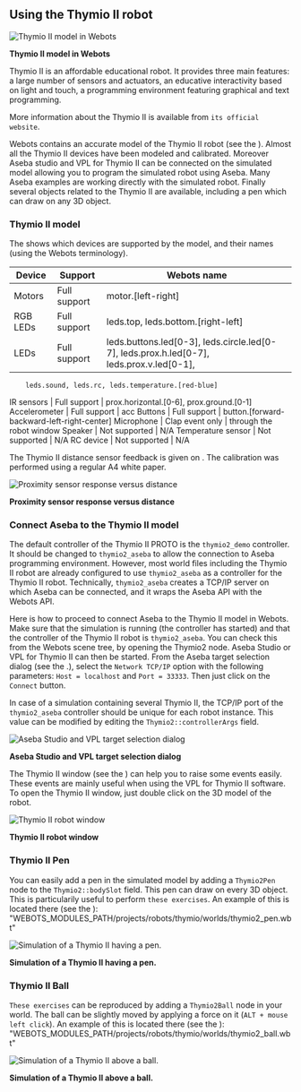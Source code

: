 ## Using the Thymio II robot

![Thymio II model in Webots](png/thymio2.png)

**Thymio II model in Webots**

Thymio II is an affordable educational robot. It provides three main features: a
large number of sensors and actuators, an educative interactivity based on light
and touch, a programming environment featuring graphical and text programming.

More information about the Thymio II is available from `its official website`.

Webots contains an accurate model of the Thymio II robot (see the ). Almost all
the Thymio II devices have been modeled and calibrated. Moreover Aseba studio
and VPL for Thymio II can be connected on the simulated model allowing you to
program the simulated robot using Aseba. Many Aseba examples are working
directly with the simulated robot. Finally several objects related to the Thymio
II are available, including a pen which can draw on any 3D object.

### Thymio II model

The  shows which devices are supported by the model, and their names (using the
Webots terminology).

Device | Support | Webots name
--- | --- | ---
Motors | Full support | motor.[left-right]
RGB LEDs | Full support | leds.top, leds.bottom.[right-left]
LEDs | Full support | leds.buttons.led[0-3], leds.circle.led[0-7], leds.prox.h.led[0-7], leds.prox.v.led[0-1],
        leds.sound, leds.rc, leds.temperature.[red-blue]
IR sensors | Full support | prox.horizontal.[0-6], prox.ground.[0-1]
Accelerometer | Full support | acc
Buttons | Full support | button.[forward-backward-left-right-center]
Microphone | Clap event only | through the robot window
Speaker | Not supported | N/A
Temperature sensor | Not supported | N/A
RC device | Not supported | N/A

The Thymio II distance sensor feedback is given on . The calibration was
performed using a regular A4 white paper.

![Proximity sensor response versus distance](png/thymio2_horizontal_prox_feedback.png)

**Proximity sensor response versus distance**

### Connect Aseba to the Thymio II model

The default controller of the Thymio II PROTO is the `thymio2_demo` controller.
It should be changed to `thymio2_aseba` to allow the connection to Aseba
programming environment. However, most world files including the Thymio II robot
are already configured to use `thymio2_aseba` as a controller for the Thymio II
robot. Technically, `thymio2_aseba` creates a TCP/IP server on which Aseba can
be connected, and it wraps the Aseba API with the Webots API.

Here is how to proceed to connect Aseba to the Thymio II model in Webots. Make
sure that the simulation is running (the controller has started) and that the
controller of the Thymio II robot is `thymio2_aseba`. You can check this from
the Webots scene tree, by opening the Thymio2 node. Aseba Studio or VPL for
Thymio II can then be started. From the Aseba target selection dialog (see the
.), select the `Network TCP/IP` option with the following parameters: `Host =
localhost` and `Port = 33333`. Then just click on the `Connect` button.

In case of a simulation containing several Thymio II, the TCP/IP port of the
`thymio2_aseba` controller should be unique for each robot instance. This value
can be modified by editing the `Thymio2::controllerArgs` field.

![Aseba Studio and VPL target selection dialog](png/thymio2_aseba_target_selection.png)

**Aseba Studio and VPL target selection dialog**

The Thymio II window (see the ) can help you to raise some events easily. These
events are mainly useful when using the VPL for Thymio II software. To open the
Thymio II window, just double click on the 3D model of the robot.

![Thymio II robot window](png/thymio2_window.png)

**Thymio II robot window**

### Thymio II Pen

You can easily add a pen in the simulated model by adding a `Thymio2Pen` node to
the `Thymio2::bodySlot` field. This pen can draw on every 3D object. This is
particularily useful to perform `these exercises`. An example of this is located
there (see the ):
"WEBOTS_MODULES_PATH/projects/robots/thymio/worlds/thymio2_pen.wbt"

![Simulation of a Thymio II having a pen.](png/thymio2_pen.png)

**Simulation of a Thymio II having a pen.**

### Thymio II Ball

`These exercises` can be reproduced by adding a `Thymio2Ball` node in your
world. The ball can be slightly moved by applying a force on it (`ALT + mouse
left click`). An example of this is located there (see the ):
"WEBOTS_MODULES_PATH/projects/robots/thymio/worlds/thymio2_ball.wbt"

![Simulation of a Thymio II above a ball.](png/thymio2_ball.png)

**Simulation of a Thymio II above a ball.**

